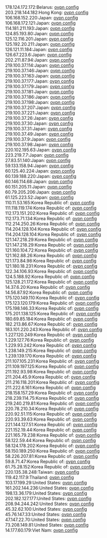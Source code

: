 178.124.172.172:Belarus: [ovpn config](vpn/178_124_172_172.ovpn)  
203.218.144.182:Hong Kong: [ovpn config](vpn/203_218_144_182.ovpn)  
106.168.152.220:Japan: [ovpn config](vpn/106_168_152_220.ovpn)  
106.168.172.121:Japan: [ovpn config](vpn/106_168_172_121.ovpn)  
114.181.211.193:Japan: [ovpn config](vpn/114_181_211_193.ovpn)  
124.85.193.80:Japan: [ovpn config](vpn/124_85_193_80.ovpn)  
125.12.116.201:Japan: [ovpn config](vpn/125_12_116_201.ovpn)  
125.192.20.211:Japan: [ovpn config](vpn/125_192_20_211.ovpn)  
126.121.11.184:Japan: [ovpn config](vpn/126_121_11_184.ovpn)  
126.67.223.6:Japan: [ovpn config](vpn/126_67_223_6.ovpn)  
202.211.87.94:Japan: [ovpn config](vpn/202_211_87_94.ovpn)  
219.100.37.114:Japan: [ovpn config](vpn/219_100_37_114.ovpn)  
219.100.37.146:Japan: [ovpn config](vpn/219_100_37_146.ovpn)  
219.100.37.163:Japan: [ovpn config](vpn/219_100_37_163.ovpn)  
219.100.37.177:Japan: [ovpn config](vpn/219_100_37_177.ovpn)  
219.100.37.179:Japan: [ovpn config](vpn/219_100_37_179.ovpn)  
219.100.37.181:Japan: [ovpn config](vpn/219_100_37_181.ovpn)  
219.100.37.186:Japan: [ovpn config](vpn/219_100_37_186.ovpn)  
219.100.37.198:Japan: [ovpn config](vpn/219_100_37_198.ovpn)  
219.100.37.207:Japan: [ovpn config](vpn/219_100_37_207.ovpn)  
219.100.37.221:Japan: [ovpn config](vpn/219_100_37_221.ovpn)  
219.100.37.26:Japan: [ovpn config](vpn/219_100_37_26.ovpn)  
219.100.37.30:Japan: [ovpn config](vpn/219_100_37_30.ovpn)  
219.100.37.31:Japan: [ovpn config](vpn/219_100_37_31.ovpn)  
219.100.37.49:Japan: [ovpn config](vpn/219_100_37_49.ovpn)  
219.100.37.9:Japan: [ovpn config](vpn/219_100_37_9.ovpn)  
219.100.37.98:Japan: [ovpn config](vpn/219_100_37_98.ovpn)  
220.102.195.63:Japan: [ovpn config](vpn/220_102_195_63.ovpn)  
223.219.7.7:Japan: [ovpn config](vpn/223_219_7_7.ovpn)  
27.83.51.140:Japan: [ovpn config](vpn/27_83_51_140.ovpn)  
59.133.158.94:Japan: [ovpn config](vpn/59_133_158_94.ovpn)  
60.125.40.224:Japan: [ovpn config](vpn/60_125_40_224.ovpn)  
60.139.188.220:Japan: [ovpn config](vpn/60_139_188_220.ovpn)  
60.146.114.68:Japan: [ovpn config](vpn/60_146_114_68.ovpn)  
60.151.205.11:Japan: [ovpn config](vpn/60_151_205_11.ovpn)  
60.79.205.206:Japan: [ovpn config](vpn/60_79_205_206.ovpn)  
61.125.223.52:Japan: [ovpn config](vpn/61_125_223_52.ovpn)  
110.11.53.165:Korea Republic of: [ovpn config](vpn/110_11_53_165.ovpn)  
111.118.119.174:Korea Republic of: [ovpn config](vpn/111_118_119_174.ovpn)  
112.173.151.202:Korea Republic of: [ovpn config](vpn/112_173_151_202.ovpn)  
112.173.71.134:Korea Republic of: [ovpn config](vpn/112_173_71_134.ovpn)  
112.214.250.26:Korea Republic of: [ovpn config](vpn/112_214_250_26.ovpn)  
114.204.128.104:Korea Republic of: [ovpn config](vpn/114_204_128_104.ovpn)  
114.204.128.104:Korea Republic of: [ovpn config](vpn/114_204_128_104.ovpn)  
121.147.218.29:Korea Republic of: [ovpn config](vpn/121_147_218_29.ovpn)  
121.147.218.29:Korea Republic of: [ovpn config](vpn/121_147_218_29.ovpn)  
121.160.104.72:Korea Republic of: [ovpn config](vpn/121_160_104_72.ovpn)  
121.162.88.26:Korea Republic of: [ovpn config](vpn/121_162_88_26.ovpn)  
121.173.84.98:Korea Republic of: [ovpn config](vpn/121_173_84_98.ovpn)  
121.180.18.231:Korea Republic of: [ovpn config](vpn/121_180_18_231.ovpn)  
122.34.106.93:Korea Republic of: [ovpn config](vpn/122_34_106_93.ovpn)  
124.5.188.92:Korea Republic of: [ovpn config](vpn/124_5_188_92.ovpn)  
125.128.21.172:Korea Republic of: [ovpn config](vpn/125_128_21_172.ovpn)  
14.37.6.20:Korea Republic of: [ovpn config](vpn/14_37_6_20.ovpn)  
14.56.87.92:Korea Republic of: [ovpn config](vpn/14_56_87_92.ovpn)  
175.120.149.110:Korea Republic of: [ovpn config](vpn/175_120_149_110.ovpn)  
175.123.120.179:Korea Republic of: [ovpn config](vpn/175_123_120_179.ovpn)  
175.198.146.33:Korea Republic of: [ovpn config](vpn/175_198_146_33.ovpn)  
175.201.138.125:Korea Republic of: [ovpn config](vpn/175_201_138_125.ovpn)  
180.69.85.184:Korea Republic of: [ovpn config](vpn/180_69_85_184.ovpn)  
182.213.86.67:Korea Republic of: [ovpn config](vpn/182_213_86_67.ovpn)  
183.101.220.243:Korea Republic of: [ovpn config](vpn/183_101_220_243.ovpn)  
1.227.120.249:Korea Republic of: [ovpn config](vpn/1_227_120_249.ovpn)  
1.229.127.76:Korea Republic of: [ovpn config](vpn/1_229_127_76.ovpn)  
1.229.93.242:Korea Republic of: [ovpn config](vpn/1_229_93_242.ovpn)  
1.238.149.215:Korea Republic of: [ovpn config](vpn/1_238_149_215.ovpn)  
1.239.139.170:Korea Republic of: [ovpn config](vpn/1_239_139_170.ovpn)  
211.107.105.231:Korea Republic of: [ovpn config](vpn/211_107_105_231.ovpn)  
211.109.197.125:Korea Republic of: [ovpn config](vpn/211_109_197_125.ovpn)  
211.192.93.98:Korea Republic of: [ovpn config](vpn/211_192_93_98.ovpn)  
211.204.45.9:Korea Republic of: [ovpn config](vpn/211_204_45_9.ovpn)  
211.216.118.201:Korea Republic of: [ovpn config](vpn/211_216_118_201.ovpn)  
211.222.6.161:Korea Republic of: [ovpn config](vpn/211_222_6_161.ovpn)  
218.158.157.29:Korea Republic of: [ovpn config](vpn/218_158_157_29.ovpn)  
218.239.114.75:Korea Republic of: [ovpn config](vpn/218_239_114_75.ovpn)  
219.240.219.81:Korea Republic of: [ovpn config](vpn/219_240_219_81.ovpn)  
220.78.210.34:Korea Republic of: [ovpn config](vpn/220_78_210_34.ovpn)  
220.92.51.115:Korea Republic of: [ovpn config](vpn/220_92_51_115.ovpn)  
220.93.39.63:Korea Republic of: [ovpn config](vpn/220_93_39_63.ovpn)  
221.144.127.51:Korea Republic of: [ovpn config](vpn/221_144_127_51.ovpn)  
221.152.19.44:Korea Republic of: [ovpn config](vpn/221_152_19_44.ovpn)  
221.165.79.238:Korea Republic of: [ovpn config](vpn/221_165_79_238.ovpn)  
58.122.59.44:Korea Republic of: [ovpn config](vpn/58_122_59_44.ovpn)  
58.124.178.202:Korea Republic of: [ovpn config](vpn/58_124_178_202.ovpn)  
58.150.189.250:Korea Republic of: [ovpn config](vpn/58_150_189_250.ovpn)  
58.226.207.81:Korea Republic of: [ovpn config](vpn/58_226_207_81.ovpn)  
59.8.71.47:Korea Republic of: [ovpn config](vpn/59_8_71_47.ovpn)  
61.75.28.152:Korea Republic of: [ovpn config](vpn/61_75_28_152.ovpn)  
220.135.38.248:Taiwan: [ovpn config](vpn/220_135_38_248.ovpn)  
119.42.117.9:Thailand: [ovpn config](vpn/119_42_117_9.ovpn)  
103.17.199.29:United States: [ovpn config](vpn/103_17_199_29.ovpn)  
161.202.144.236:United States: [ovpn config](vpn/161_202_144_236.ovpn)  
198.13.36.179:United States: [ovpn config](vpn/198_13_36_179.ovpn)  
202.182.127.177:United States: [ovpn config](vpn/202_182_127_177.ovpn)  
208.94.244.242:United States: [ovpn config](vpn/208_94_244_242.ovpn)  
45.32.62.100:United States: [ovpn config](vpn/45_32_62_100.ovpn)  
45.76.147.33:United States: [ovpn config](vpn/45_76_147_33.ovpn)  
47.147.22.70:United States: [ovpn config](vpn/47_147_22_70.ovpn)  
73.208.149.81:United States: [ovpn config](vpn/73_208_149_81.ovpn)  
14.177.60.179:Viet Nam: [ovpn config](vpn/14_177_60_179.ovpn)  
